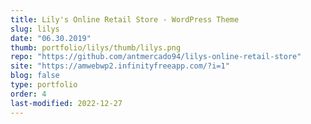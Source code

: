 ```yaml
---
title: Lily's Online Retail Store - WordPress Theme
slug: lilys
date: "06.30.2019"
thumb: portfolio/lilys/thumb/lilys.png
repo: "https://github.com/antmercado94/lilys-online-retail-store"
site: "https://amwebwp2.infinityfreeapp.com/?i=1"
blog: false
type: portfolio
order: 4
last-modified: 2022-12-27
---
```

